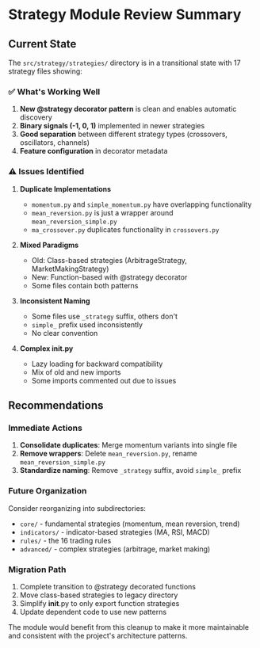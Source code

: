 # Strategy Module Review Summary

## Current State

The `src/strategy/strategies/` directory is in a transitional state with 17 strategy files showing:

### ✅ What's Working Well
1. **New @strategy decorator pattern** is clean and enables automatic discovery
2. **Binary signals (-1, 0, 1)** implemented in newer strategies
3. **Good separation** between different strategy types (crossovers, oscillators, channels)
4. **Feature configuration** in decorator metadata

### ⚠️ Issues Identified

1. **Duplicate Implementations**
   - `momentum.py` and `simple_momentum.py` have overlapping functionality
   - `mean_reversion.py` is just a wrapper around `mean_reversion_simple.py`
   - `ma_crossover.py` duplicates functionality in `crossovers.py`

2. **Mixed Paradigms**
   - Old: Class-based strategies (ArbitrageStrategy, MarketMakingStrategy)
   - New: Function-based with @strategy decorator
   - Some files contain both patterns

3. **Inconsistent Naming**
   - Some files use `_strategy` suffix, others don't
   - `simple_` prefix used inconsistently
   - No clear convention

4. **Complex __init__.py**
   - Lazy loading for backward compatibility
   - Mix of old and new imports
   - Some imports commented out due to issues

## Recommendations

### Immediate Actions
1. **Consolidate duplicates**: Merge momentum variants into single file
2. **Remove wrappers**: Delete `mean_reversion.py`, rename `mean_reversion_simple.py`
3. **Standardize naming**: Remove `_strategy` suffix, avoid `simple_` prefix

### Future Organization
Consider reorganizing into subdirectories:
- `core/` - fundamental strategies (momentum, mean reversion, trend)
- `indicators/` - indicator-based strategies (MA, RSI, MACD)
- `rules/` - the 16 trading rules
- `advanced/` - complex strategies (arbitrage, market making)

### Migration Path
1. Complete transition to @strategy decorated functions
2. Move class-based strategies to legacy directory
3. Simplify __init__.py to only export function strategies
4. Update dependent code to use new patterns

The module would benefit from this cleanup to make it more maintainable and consistent with the project's architecture patterns.